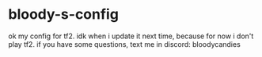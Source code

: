 # bloody-s-config
ok
my config for tf2. idk when i update it next time, because for now i don't play tf2. if you have some questions, text me in discord:
bloodycandies

